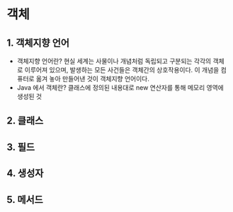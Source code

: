 # 객체

## 1. 객체지향 언어

- 객체지향 언어란?
  현실 세계는 사물이나 개념처럼 독립되고 구분되는 각각의 객체로 이루어져 있으며, 발생하는 모든 사건들은 객체간의 상호작용이다.
  이 개념을 컴퓨터로 옮겨 놓아 만들어낸 것이 객체지향 언어이다.
- Java 에서 객체란?
  클래스에 정의된 내용대로 new 연산자를 통해 메모리 영역에 생성된 것

## 2. 클래스



## 3. 필드



## 4. 생성자



## 5. 메서드



